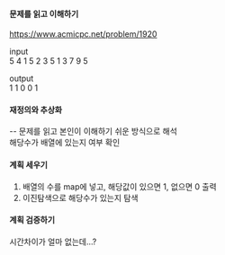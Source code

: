 #### 문제를 읽고 이해하기
https://www.acmicpc.net/problem/1920

input</br>
5
4 1 5 2 3
5
1 3 7 9 5


output</br>
1
1
0
0
1

#### 재정의와 추상화<br>
-- 문제를 읽고 본인이 이해하기 쉬운 방식으로 해석<br>
해당수가 배열에 있는지 여부 확인

#### 계획 세우기<br>
1. 배열의 수를 map에 넣고, 해당값이 있으면 1, 없으면 0 출력
2. 이진탐색으로 해당수가 있는지 탐색

#### 계획 검증하기
시간차이가 얼마 없는데...?